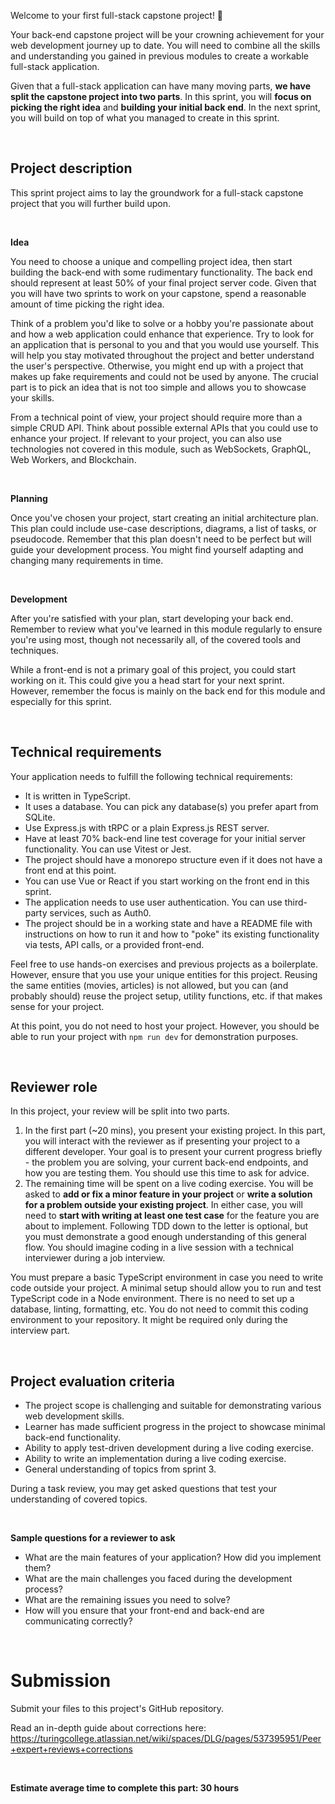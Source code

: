 Welcome to your first full-stack capstone project! 🎉

Your back-end capstone project will be your crowning achievement for your web development journey up to date. You will need to combine all the skills and understanding you gained in previous modules to create a workable full-stack application.

Given that a full-stack application can have many moving parts, **we have split the capstone project into two parts**. In this sprint, you will **focus on picking the right idea** and **building your initial back end**. In the next sprint, you will build on top of what you managed to create in this sprint.

<br>

## Project description

This sprint project aims to lay the groundwork for a full-stack capstone project that you will further build upon.

<br>

**Idea**

You need to choose a unique and compelling project idea, then start building the back-end with some rudimentary functionality. The back end should represent at least 50% of your final project server code. Given that you will have two sprints to work on your capstone, spend a reasonable amount of time picking the right idea.

Think of a problem you'd like to solve or a hobby you're passionate about and how a web application could enhance that experience. Try to look for an application that is personal to you and that you would use yourself. This will help you stay motivated throughout the project and better understand the user's perspective. Otherwise, you might end up with a project that makes up fake requirements and could not be used by anyone. The crucial part is to pick an idea that is not too simple and allows you to showcase your skills.

From a technical point of view, your project should require more than a simple CRUD API. Think about possible external APIs that you could use to enhance your project. If relevant to your project, you can also use technologies not covered in this module, such as WebSockets, GraphQL, Web Workers, and Blockchain.

<br>

**Planning**

Once you've chosen your project, start creating an initial architecture plan. This plan could include use-case descriptions, diagrams, a list of tasks, or pseudocode. Remember that this plan doesn't need to be perfect but will guide your development process. You might find yourself adapting and changing many requirements in time.

<br>

**Development**

After you're satisfied with your plan, start developing your back end. Remember to review what you've learned in this module regularly to ensure you're using most, though not necessarily all, of the covered tools and techniques.

While a front-end is not a primary goal of this project, you could start working on it. This could give you a head start for your next sprint. However, remember the focus is mainly on the back end for this module and especially for this sprint.

<br>

## Technical requirements

Your application needs to fulfill the following technical requirements:

- It is written in TypeScript.
- It uses a database. You can pick any database(s) you prefer apart from SQLite.
- Use Express.js with tRPC or a plain Express.js REST server.
- Have at least 70% back-end line test coverage for your initial server functionality. You can use Vitest or Jest.
- The project should have a monorepo structure even if it does not have a front end at this point.
- You can use Vue or React if you start working on the front end in this sprint.
- The application needs to use user authentication. You can use third-party services, such as Auth0.
- The project should be in a working state and have a README file with instructions on how to run it and how to "poke" its existing functionality via tests, API calls, or a provided front-end.

Feel free to use hands-on exercises and previous projects as a boilerplate. However, ensure that you use your unique entities for this project. Reusing the same entities (movies, articles) is not allowed, but you can (and probably should) reuse the project setup, utility functions, etc. if that makes sense for your project.

At this point, you do not need to host your project. However, you should be able to run your project with `npm run dev` for demonstration purposes.

<br>

## Reviewer role

In this project, your review will be split into two parts.

1. In the first part (~20 mins), you present your existing project. In this part, you will interact with the reviewer as if presenting your project to a different developer. Your goal is to present your current progress briefly - the problem you are solving, your current back-end endpoints, and how you are testing them. You should use this time to ask for advice.
2. The remaining time will be spent on a live coding exercise. You will be asked to **add or fix a minor feature in your project** or **write a solution for a problem outside your existing project**. In either case, you will need to **start with writing at least one test case** for the feature you are about to implement. Following TDD down to the letter is optional, but you must demonstrate a good enough understanding of this general flow. You should imagine coding in a live session with a technical interviewer during a job interview.

You must prepare a basic TypeScript environment in case you need to write code outside your project. A minimal setup should allow you to run and test TypeScript code in a Node environment. There is no need to set up a database, linting, formatting, etc. You do not need to commit this coding environment to your repository. It might be required only during the interview part.

<br>

## Project evaluation criteria

- The project scope is challenging and suitable for demonstrating various web development skills.
- Learner has made sufficient progress in the project to showcase minimal back-end functionality.
- Ability to apply test-driven development during a live coding exercise.
- Ability to write an implementation during a live coding exercise.
- General understanding of topics from sprint 3.

During a task review, you may get asked questions that test your understanding of covered topics.

<br>

**Sample questions for a reviewer to ask**
- What are the main features of your application? How did you implement them?
- What are the main challenges you faced during the development process?
- What are the remaining issues you need to solve?
- How will you ensure that your front-end and back-end are communicating correctly?

<br>

# Submission

Submit your files to this project's GitHub repository.

Read an in-depth guide about corrections here: https://turingcollege.atlassian.net/wiki/spaces/DLG/pages/537395951/Peer+expert+reviews+corrections

<br>

**Estimate average time to complete this part: 30 hours**
